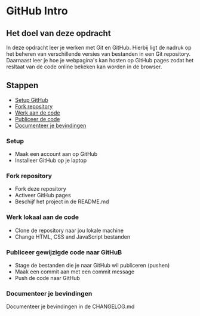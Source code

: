 # GitHub Intro

## Het doel van deze opdracht

In deze opdracht leer je werken met Git en GitHub. Hierbij ligt de nadruk op het beheren van verschillende versies van bestanden in een Git repository. Daarnaast leer je hoe je webpagina's kan hosten op GitHub pages zodat het resltaat van de code online bekeken kan worden in de browser.

## Stappen

* [Setup GitHub](#setup)
* [Fork repository](#fork-repository)
* [Werk aan de code](#werk-lokaal-aan-de-code)
* [Publiceer de code](#publiceer-gewijzigde-code-naar-github)
* [Documenteer je bevindingen](#documenteer-je-bevindingen)

### Setup

* Maak een account aan op GitHub
* Installeer GitHub op je laptop

### Fork repository

* Fork deze repository
* Activeer GitHub pages
* Beschijf het project in de README.md

### Werk lokaal aan de code

* Clone de repository naar jou lokale machine
* Change HTML, CSS and JavaScript bestanden

### Publiceer gewijzigde code naar GitHuB

* Stage de bestanden die je naar GitHub wil publiceren (pushen)
* Maak een commit aan met een commit message
* Push de code naar GitHub

### Documenteer je bevindingen

Documenteer je bevindingen in de CHANGELOG.md
